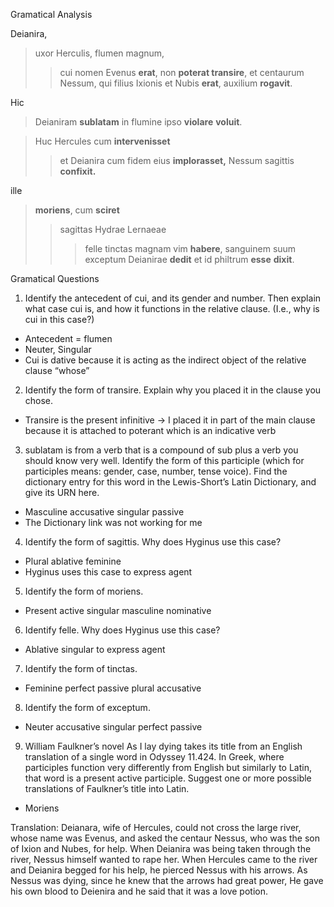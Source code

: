 Gramatical Analysis

Deianira,
>  uxor Herculis, 
> flumen magnum,
>> cui nomen Evenus **erat**,
non **poterat transire**, 
et centaurum Nessum,
> qui filius Ixionis et Nubis **erat**, 
auxilium **rogavit**.


Hic
> Deianiram **sublatam**
> in flumine
> ipso **violare** 
**voluit**.


> Huc
Hercules 
> cum **intervenisset**
>>   et Deianira cum fidem eius **implorasset,**
Nessum sagittis **confixit.**


ille 
> **moriens**, 
> cum **sciret**
>> sagittas Hydrae Lernaeae
>>> felle tinctas
>> magnam vim **habere**, 
sanguinem suum
> exceptum
 Deianirae **dedit** et 
> id philtrum **esse** 
**dixit**.


Gramatical Questions 
1. Identify the antecedent of cui, and its gender and number. Then explain what case cui is, and how it functions in the relative clause. (I.e., why is cui in this case?)

 - Antecedent = flumen
 - Neuter, Singular 
 - Cui is dative because it is acting as the indirect object of the relative clause “whose”

2. Identify the form of transire. Explain why you placed it in the clause you chose.

 - Transire is the present infinitive → I placed it in part of the main clause because it is attached to poterant which is an indicative verb

3. sublatam is from a verb that is a compound of sub plus a verb you should know very well. Identify the form of this participle (which for participles means: gender, case, number, tense voice). Find the dictionary entry for this word in the Lewis-Short’s Latin Dictionary, and give its URN here.

 - Masculine accusative singular passive
 - The Dictionary link was not working for me

4. Identify the form of sagittis. Why does Hyginus use this case?

 - Plural ablative feminine
 - Hyginus uses this case to express agent

5. Identify the form of moriens.
 
 - Present active singular masculine nominative 

6. Identify felle. Why does Hyginus use this case?

 - Ablative singular to express agent

7. Identify the form of tinctas.

 - Feminine perfect passive plural accusative

8. Identify the form of exceptum.

 - Neuter accusative singular perfect passive

9. William Faulkner’s novel As I lay dying takes its title from an English translation of a single word in Odyssey 11.424. In Greek, where participles function very differently from English but similarly to Latin, that word is a present active participle. Suggest one or more possible translations of Faulkner’s title into Latin.
 
 - Moriens 



Translation:
Deianara, wife of Hercules, could not cross the large river, whose name was Evenus,
and asked the centaur Nessus, who was the son of Ixion and Nubes, for help. 
When Deianira was being taken through the river, Nessus himself wanted to rape her.
When Hercules came to the river and Deianira begged for his help, he pierced Nessus with his arrows.
As Nessus was dying, since he knew that the arrows had great power, He gave his own blood to Deienira 
and he said that it was a love potion.
